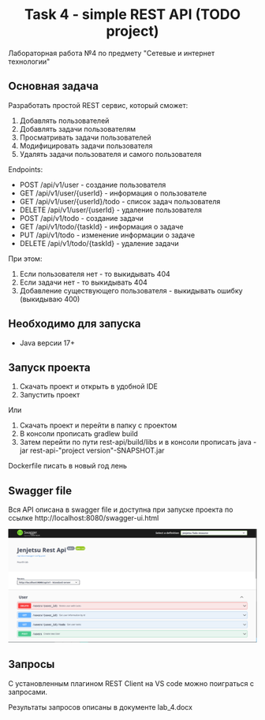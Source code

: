 <h1 align="center">Task 4 - simple REST API (TODO project)</h1>
<p>Лабораторная работа №4 по предмету "Сетевые и интернет технологии"</p>
<h2>Основная задача</h2>
<p>Разработать простой REST сервис, который сможет:<p>
<ol>
    <li>Добавлять пользователей</li>
    <li>Добавлять задачи пользователям</li>
    <li>Просматривать задачи пользователей</li>
    <li>Модифицировать задачи пользователя</li>
    <li>Удалять задачи пользователя и самого пользователя</li>
</ol>
<p>Endpoints:</p>
<ul>
    <li>POST /api/v1/user - создание пользователя</li>
    <li>GET /api/v1/user/{userId} - информация о пользователе</li>
    <li>GET /api/v1/user/{userId}/todo - список задач пользователя</li>
    <li>DELETE /api/v1/user/{userId} - удаление пользователя</li>
    <li>POST /api/v1/todo - создание задачи</li>
    <li>GET /api/v1/todo/{taskId} - информация о задаче</li>
    <li>PUT /api/v1/todo - изменение информации о задаче</li>
    <li>DELETE /api/v1/todo/{taskId} - удаление задачи</li>
</ul>
<p>При этом:</p>
<ol>
    <li>Если пользователя нет - то выкидывать 404</li>
    <li>Если задачи нет - то выкидывать 404</li>
    <li>Добавление существующего пользователя - выкидывать ошибку (выкидываю 400)</li>
</ol>
<h2>Необходимо для запуска</h2>
<ul>
    <li>Java версии 17+</li>
</ul>
<h2>Запуск проекта</h2>
<ol>
    <li>Скачать проект и открыть в удобной IDE</li>
    <li>Запустить проект</li>
</ol>
<p>Или</p>
<ol>
    <li>Скачать проект и перейти в папку с проектом</li>
    <li>В консоли прописать gradlew build</li>
    <li>Затем перейти по пути rest-api/build/libs и в консоли прописать java -jar rest-api-"project version"-SNAPSHOT.jar</li>
</ol>
<p>Dockerfile писать в новый год лень</p>
<h2>Swagger file</h2>
<p>Вся API описана в swagger file и доступна при запуске проекта по ссылке http://localhost:8080/swagger-ui.html</p>
<img src="./img/../swagger.png">
<h2>Запросы</h2>
<p>С установленным плагином REST Client на VS code можно поиграться с запросами.</p>
<p>Результаты запросов описаны в документе lab_4.docx</p>